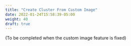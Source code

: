 ```yaml
---
title: "Create Cluster From Custom Image"
date: 2022-01-24T15:58:39-05:00
weight: 40
draft: true
---
```


(To be completed when the custom image feature is fixed)